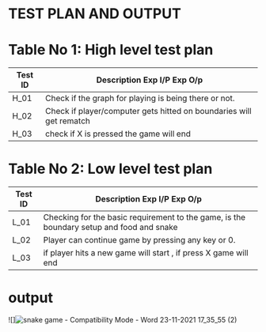 
# TEST PLAN AND OUTPUT #


# Table No 1: High level test plan

|Test ID |	Description	Exp I/P	Exp O/p |
|------- |  --------------------------- |
| H_01 | Check if the graph for playing is being there or not.|
| H_02 | Check if player/computer gets hitted on boundaries will get rematch |
| H_03 | check if X is pressed the game will end |
# Table No 2: Low level test plan
|Test ID |	Description	Exp I/P	Exp O/p |
|------- | ---------------------------- |
|L_01 |	Checking for the basic requirement to the game,  is the boundary setup and food and snake |
|L_02 |	Player can continue game by pressing any key or 0.|
|L_03	| if player hits a new game will start , if press X game will end |

# output

![]![snake game  -  Compatibility Mode - Word 23-11-2021 17_35_55 (2)](https://user-images.githubusercontent.com/94300992/143187011-ee927657-303b-4a1c-b8a9-6ff3a91026bb.png)
